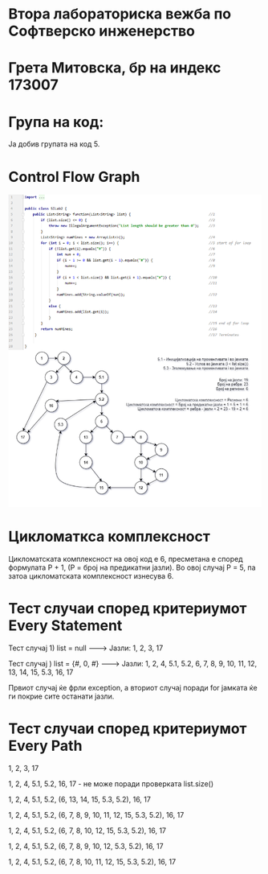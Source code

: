 # Втора лабораториска вежба по Софтверско инженерство
# Грета Митовска, бр на индекс 173007
# Група на код:
Ја добив групата на код 5.
# Control Flow Graph
![CFG](cfg.png)
# Цикломаткса комплексност
Цикломатската комплексност на овој код е 6, пресметана е според формулата P + 1, (P = број на предикатни јазли). Во овој случај P = 5, па затоа цикломатската комплексност изнесува 6.
# Тест случаи според критериумот Every Statement
Тест случај 1) list = null ---> Јазли: 1, 2, 3, 17

Тест случај ) list = {#, 0, #} ---> Јазли: 1, 2, 4, 5.1, 5.2, 6, 7, 8, 9, 10, 11, 12, 13, 14, 15, 5.3, 16, 17

Првиот случај ќе фрли exception, а вториот случај поради for јамката ќе ги покрие сите останати јазли. 
# Тест случаи според критериумот Every Path
1, 2, 3, 17

1, 2, 4, 5.1, 5.2, 16, 17 - не може поради проверката list.size()

1, 2, 4, 5.1, 5.2, (6, 13, 14, 15, 5.3, 5.2), 16, 17

1, 2, 4, 5.1, 5.2, (6, 7, 8, 9, 10, 11, 12, 15, 5.3, 5.2), 16, 17

1, 2, 4, 5.1, 5.2, (6, 7, 8, 10, 12, 15, 5.3, 5.2), 16, 17

1, 2, 4, 5.1, 5.2, (6, 7, 8, 9, 10, 12, 5.3, 5.2), 16, 17

1, 2, 4, 5.1, 5.2, (6, 7, 8, 10, 11, 12, 15, 5.3, 5.2), 16, 17


